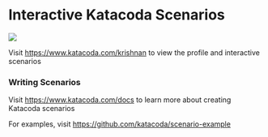 # Interactive Katacoda Scenarios

[![](http://shields.katacoda.com/katacoda/krishnan/count.svg)](https://www.katacoda.com/krishnan "Get your profile on Katacoda.com")

Visit https://www.katacoda.com/krishnan to view the profile and interactive scenarios

### Writing Scenarios
Visit https://www.katacoda.com/docs to learn more about creating Katacoda scenarios

For examples, visit https://github.com/katacoda/scenario-example
